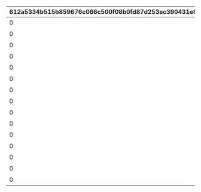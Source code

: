 |612a5334b515b859676c066c500f08b0fd87d253ec390431e8ba5094a54e83dc|cdaf8f55b54e672b2ae01f58fe7d6681c9cf2684ba53a017c15c93b5a2652590|5edb552e072d005cfd30faf46a8666a20b6b193e42de583659f625ade17f388f|b1ea36b5f4e2b42027716075f0f77274b0028d55dec499305bc6c1c8332137c4|23e9a022d0dcb380759071f3bcb69bfe2ab59e2c11f3f001833a7fce1e872364|8f1dabfa0f5b425551194a1bb5daed47fabb5c68aeccb52227b6e62132525a48|227353f491c86e1a472e1bac6515cf3205cc609e98d569a916ac2a1b1774887a|888e00ddc76a2f96cf4616b8cebc4b6dd51276bd56ce03fa4b5fc9006a3483b8|99d10f541146fda2acff65c39c4c40a1761099814cc74e8a36c4afeca23238b0|115c8628cddbe6b66124f92d800644849b9ebf8fd550be6a776428e907eb38d1|baf88e8b1d181088d2d585f6c785970b8426f821cb0c6f86f7b321569e188a1b|8be5b6d058ad31a12355ccfe4a7f1f3d4d936e41bd57e2c14bdde08f702638de|0210a56dfd82a21476c90a41df04aae76e2fcb14d65f1de8a0057ddb4b4bd674|a6aceb0cd681f7e771378c81add0bf12e50939c31529c1c3bcd541f5bc8fc511|c207120fc96052cee747d53676ae542d3cd521b867a1b8b9adca67b61af71444|60255df29cee674dd0520cca3156f75755dafc815beb56b8f97ff4bf1a38c886|d3a457958016fe634dac6de0eb4eef1799b723dde8c9864b97183622904166f4|780b35a1cbe23b05daef5732612a58234db45b2bbc295c4d58ab9c7912530c36|
| --- | --- | --- | --- | --- | --- | --- | --- | --- | --- | --- | --- | --- | --- | --- | --- | --- | --- |
|0|0|1|0|12|0|0|20000|0|0|5000|0|94002|スコアを累計で20000獲得しよう|0|0|0|0|
|0|0|2|0|12|0|0|40000|0|0|10000|0|94002|スコアを累計で40000獲得しよう|0|0|0|0|
|0|0|3|0|12|0|0|60000|0|0|15000|0|94002|スコアを累計で60000獲得しよう|0|0|0|0|
|0|0|4|0|12|0|0|80000|0|0|20000|0|94002|スコアを累計で80000獲得しよう|0|0|0|0|
|0|2|5|0|8|0|23001|100000|0|0|50|0|91002|スコアを累計で100000獲得しよう|0|0|5|0|
|0|0|6|0|12|0|0|120000|0|0|25000|0|94002|スコアを累計で120000獲得しよう|0|0|0|0|
|0|0|7|0|12|0|0|140000|0|0|30000|0|94002|スコアを累計で140000獲得しよう|0|0|0|0|
|0|0|8|0|12|0|0|160000|0|0|35000|0|94002|スコアを累計で160000獲得しよう|0|0|0|0|
|0|0|9|0|12|0|0|180000|0|0|40000|0|94002|スコアを累計で180000獲得しよう|0|0|0|0|
|0|2|10|0|8|0|23001|200000|0|0|50|0|91002|スコアを累計で200000獲得しよう|0|0|5|0|
|0|0|11|0|12|0|0|220000|0|0|55000|0|94002|スコアを累計で220000獲得しよう|0|0|0|0|
|0|0|12|0|12|0|0|240000|0|0|35000|0|94002|スコアを累計で240000獲得しよう|0|0|0|0|
|0|0|13|0|12|0|0|260000|0|0|40000|0|94002|スコアを累計で260000獲得しよう|0|0|0|0|
|0|0|14|0|12|0|0|280000|0|0|45000|0|94002|スコアを累計で280000獲得しよう|0|0|0|0|
|0|2|15|0|8|0|23001|300000|0|0|150|0|91002|スコアを累計で300000獲得しよう|0|0|10|0|